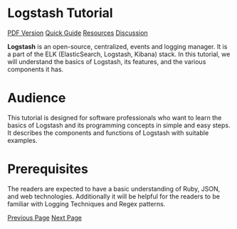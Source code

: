 # Logstash Tutorial
[PDF Version](../logstash/logstash_pdf_version.md)
[Quick Guide](../logstash/logstash_quick_guide.md)
[Resources](../logstash/logstash_useful_resources.md)
[Discussion](../logstash/logstash_discussion.md)

**Logstash** is an open-source, centralized, events and logging manager. It is a part of the ELK (ElasticSearch, Logstash, Kibana) stack. In this tutorial, we will understand the basics of Logstash, its features, and the various components it has.

# Audience
This tutorial is designed for software professionals who want to learn the basics of Logstash and its programming concepts in simple and easy steps. It describes the components and functions of Logstash with suitable examples.

# Prerequisites
The readers are expected to have a basic understanding of Ruby, JSON, and web technologies. Additionally it will be helpful for the readers to be familiar with Logging Techniques and Regex patterns.


[Previous Page](../logstash/index.md) [Next Page](../logstash/logstash_introduction.md) 
